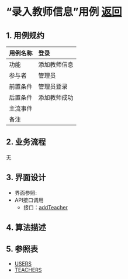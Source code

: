 # “录入教师信息”用例 [返回](../README.md)

## 1. 用例规约

|用例名称|登录|
|-------|:-------------|
|功能|添加教师信息|
|参与者|管理员|
|前置条件| 管理员登录|
|后置条件|添加教师成功|
|主流事件| |
|备注| |

## 2. 业务流程
无

## 3. 界面设计
- 界面参照: 
- API接口调用
    - 接口：[addTeacher](../jiekou/addTeacher.md)
    
## 4. 算法描述 

    
## 5. 参照表

- [USERS](../数据库设计.md/#USERS)
- [TEACHERS](../数据库设计.md/#TEACHERS)
